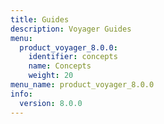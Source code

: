 ```yaml
---
title: Guides
description: Voyager Guides
menu:
  product_voyager_8.0.0:
    identifier: concepts
    name: Concepts
    weight: 20
menu_name: product_voyager_8.0.0
info:
  version: 8.0.0
---
```


